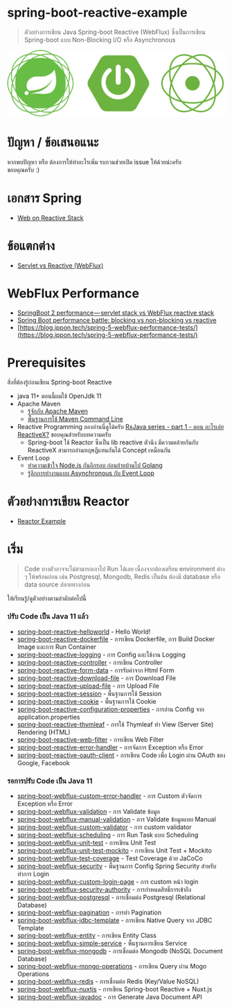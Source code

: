 # spring-boot-reactive-example

> ตัวอย่างการเขียน Java Spring-boot Reactive (WebFlux) ซึ่งเป็นการเขียน Spring-boot แบบ Non-Blocking I/O หรือ Asynchronous 

![Reactive Spring](spring-reactive.png)

# ปัญหา / ข้อเสนอแนะ 
หากพบปัญหา หรือ ต้องการให้ทำอะไรเพิ่ม รบกวนช่วยเปิด issue ให้ด้วยน่ะครับ  
ขอบคุณครับ :)  

# เอกสาร Spring 

- [Web on Reactive Stack](https://docs.spring.io/spring/docs/current/spring-framework-reference/web-reactive.html)

# ข้อแตกต่าง 

- [Servlet vs Reactive (WebFlux)](difference.md)

# WebFlux Performance
- [SpringBoot 2 performance — servlet stack vs WebFlux reactive stack](https://medium.com/@the.raj.saxena/springboot-2-performance-servlet-stack-vs-webflux-reactive-stack-528ad5e9dadc)
- [Spring Boot performance battle: blocking vs non-blocking vs reactive](https://medium.com/@filia.aleks/microservice-performance-battle-spring-mvc-vs-webflux-80d39fd81bf0)
- [https://blog.ippon.tech/spring-5-webflux-performance-tests/](https://blog.ippon.tech/spring-5-webflux-performance-tests/)

# Prerequisites
สิ่งที่ต้องรู้ก่อนเขียน Spring-boot Reactive 
- java 11+ ตอนนี้ผมใช้ OpenJdk 11
- Apache Maven
  - [รู้จักกับ Apache Maven](https://www.jittagornp.me/blog/what-is-apache-maven/)    
  - [พื้นฐานการใช้ Maven Command Line](https://www.jittagornp.me/blog/basic-maven-command-line/)
- Reactive Programming ลองอ่านนี่ดูได้ครับ [RxJava series - part 1 - ตอน อะไรเอ่ย ReactiveX?](https://medium.com/@nutron/what-is-reactivex-38293abb81cb)  ขอบคุณสำหรับบทความครับ 
  - Spring-boot ใช้ Reactor ซึ่งเป็น lib reactive ตัวนึง มีความคล้ายกันกับ ReactiveX สามารถอ่านทฤษฎีแทนกันได้ Concept เหมือนกัน  
- Event Loop
  - [ทำความเข้าใจ Node.js กันอีกรอบ ก่อนย้ายบ้านไป Golang](https://medium.com/@goangle/%E0%B8%97%E0%B8%B3%E0%B8%84%E0%B8%A7%E0%B8%B2%E0%B8%A1%E0%B9%80%E0%B8%82%E0%B9%89%E0%B8%B2%E0%B9%83%E0%B8%88-event-loop-%E0%B9%83%E0%B8%99-node-js-%E0%B8%81%E0%B8%B1%E0%B8%99%E0%B8%AD%E0%B8%B5%E0%B8%81%E0%B8%A3%E0%B8%AD%E0%B8%9A-d80930ef081d)
  - [รู้ลึกการทำงานแบบ Asynchronous กับ Event Loop](https://www.babelcoder.com/blog/posts/asynchronous-javascript-and-event-loop) 

# ตัวอย่างการเขียน Reactor 
- [Reactor Example](./spring-boot-webflux-reactor-example)

# เริ่ม 

> Code บางตัวอาจจะไม่สามารถเอาไป Run ได้เลย เนื่องจากต้องเตรียม environment ต่าง ๆ ให้พร้อมก่อน เช่น Postgresql, Mongodb, Redis เป็นต้น ต้องมี database หรือ data source ปลายทางก่อน  

ให้เรียนรู้/ดูตัวอย่างตามลำดับต่อไปนี้    

### ปรับ Code เป็น Java 11 แล้ว
- [spring-boot-reactive-helloworld](spring-boot-reactive-helloworld) - Hello World!
- [spring-boot-reactive-dockerfile](spring-boot-reactive-dockerfile) - การเขียน Dockerfile, การ Build Docker Image และการ Run Container
- [spring-boot-reactive-logging](spring-boot-reactive-logging) - การ Config และใช้งาน Logging  
- [spring-boot-reactive-controller](spring-boot-reactive-controller) - การเขียน Controller 
- [spring-boot-reactive-form-data](spring-boot-reactive-form-data) - การรับค่าจาก Html Form
- [spring-boot-reactive-download-file](spring-boot-reactive-download-file) - การ Download File 
- [spring-boot-reactive-upload-file](spring-boot-reactive-upload-file) - การ Upload File  
- [spring-boot-reactive-session](spring-boot-reactive-session) - พื้นฐานการใช้ Session 
- [spring-boot-reactive-cookie](spring-boot-reactive-cookie) - พื้นฐานการใช้ Cookie 
- [spring-boot-reactive-configuration-properties](spring-boot-reactive-configuration-properties) - การอ่าน Config จาก application.properties 
- [spring-boot-reactive-thymleaf](spring-boot-reactive-thymleaf)  - การใช้ Thymleaf ทำ View (Server Site) Rendering (HTML)  
- [spring-boot-reactive-web-filter](spring-boot-reactive-web-filter) - การเขียน Web Filter  
- [spring-boot-reactive-error-handler](spring-boot-reactive-error-handler) - การจัดการ Exception หรือ Error
- [spring-boot-reactive-oauth-client](spring-boot-reactive-oauth-client) - การเขียน Code เพื่อ Login ผ่าน OAuth ของ Google, Facebook 

### รอการปรับ Code เป็น Java 11
  
- [spring-boot-webflux-custom-error-handler](spring-boot-webflux-custom-error-handler) - การ Custom ตัวจัดการ Exception หรือ Error 
- [spring-boot-webflux-validation](spring-boot-webflux-validation) - การ Validate ข้อมูล
- [spring-boot-webflux-manual-validation](spring-boot-webflux-manual-validation) - การ Validate ข้อมูลแบบ Manual  
- [spring-boot-webflux-custom-validator](spring-boot-webflux-custom-validator) - การ custom validator  
- [spring-boot-webflux-scheduling](spring-boot-webflux-scheduling) - การ Run Task แบบ Scheduling
- [spring-boot-webflux-unit-test](spring-boot-webflux-unit-test) - การเขียน Unit Test  
- [spring-boot-webflux-unit-test-mockito](spring-boot-webflux-unit-test-mockito) - การเขียน Unit Test + Mockito  
- [spring-boot-webflux-test-coverage](spring-boot-webflux-test-coverage) - Test Coverage ด้วย JaCoCo 
- [spring-boot-webflux-security](spring-boot-webflux-security) - พื้นฐานการ Config Spring Security สำหรับทำการ Login
- [spring-boot-webflux-custom-login-page](spring-boot-webflux-custom-login-page) - การ custom หน้า login 
- [spring-boot-webflux-security-authority](spring-boot-webflux-security-authority) - การกำหนดสิทธิ์การเข้าถึง  
- [spring-boot-webflux-postgresql](spring-boot-webflux-postgresql) - การเชื่อมต่อ Postgresql (Relational Database) 
- [spring-boot-webflux-pagination](spring-boot-webflux-pagination) - การทำ Pagination 
- [spring-boot-webflux-jdbc-template](spring-boot-webflux-jdbc-template) - การเขียน Native Query จาก JDBC Template  
- [spring-boot-webflux-entity](spring-boot-webflux-entity) - การเขียน Entity Class  
- [spring-boot-webflux-simple-service](spring-boot-webflux-simple-service) - พื้นฐานการเขียน Service 
- [spring-boot-webflux-mongodb](spring-boot-webflux-mongodb) - การเชื่อมต่อ Mongodb (NoSQL Document Database)  
- [spring-boot-webflux-mongo-operations](spring-boot-webflux-mongo-operations) - การเขียน Query ผ่าน Mogo Operations 
- [spring-boot-webflux-redis](spring-boot-webflux-redis) - การเชื่อมต่อ Redis (Key/Value NoSQL) 
- [spring-boot-webflux-nuxtjs](https://github.com/jittagornp/spring-boot-webflux-nuxtjs) - การเขียน Spring-boot Reactive + Nuxt.js 
- [spring-boot-webflux-javadoc](spring-boot-webflux-javadoc) - การ Generate Java Document API 

